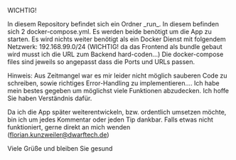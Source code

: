 WICHTIG!

In diesem Repository befindet sich ein Ordner \_run\_. In diesem befinden sich 2 docker-compose.yml. Es werden beide benötigt um die App zu starten.
Es wird nichts weiter benötigt als ein Docker Dienst mit folgendem Netzwerk: 192.168.99.0/24 (WICHTIG! da das Frontend als bundle gebaut wird musst ich die URL zum Backend hard-coden...) Die docker-compose files sind jeweils so angepasst dass die Ports und URLs passen.

Hinweis: Aus Zeitmangel war es mir leider nicht möglich sauberen Code zu schreiben, sowie richtiges Error-Handling zu implementieren.... Ich habe mein bestes gegeben um möglichst viele Funktionen abzudecken. Ich hoffe Sie haben Verständnis dafür.

Da ich die App später weiterentwickeln, bzw. ordentlich umsetzen möchte, bin ich um jedes Kommentar oder jeden Tip dankbar.
Falls etwas nicht funktioniert, gerne direkt an mich wenden (florian.kunzweiler@dwarftech.de)

Viele Grüße und bleiben Sie gesund
